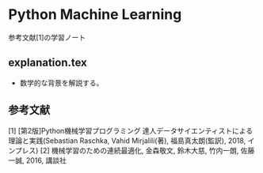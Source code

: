 # Python Machine Learning
参考文献[1]の学習ノート

## explanation.tex
* 数学的な背景を解説する。

## 参考文献
[1] [第2版]Python機械学習プログラミング 達人データサイエンティストによる理論と実践(Sebastian Raschka, Vahid Mirjalili(著), 福島真太朗(監訳), 2018, インプレス)
[2] 機械学習のための連続最適化, 金森敬文, 鈴木大慈, 竹内一朗, 佐藤一誠, 2016, 講談社
